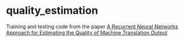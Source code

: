 # quality_estimation

Training and testing code from the paper [A Recurrent Neural Networks Approach for Estimating the Quality of Machine Translation Output](http://www.aclweb.org/anthology/N16-1059)
